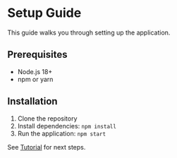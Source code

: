# Setup Guide

This guide walks you through setting up the application.

## Prerequisites

- Node.js 18+
- npm or yarn

## Installation

1. Clone the repository
2. Install dependencies: `npm install`
3. Run the application: `npm start`

See [Tutorial](./tutorial.md) for next steps.
